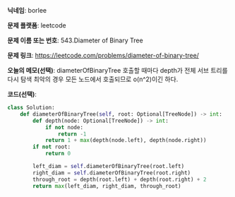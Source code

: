 **닉네임**: borlee

**문제 플랫폼**: leetcode

**문제 이름 또는 번호**: 543.Diameter of Binary Tree

**문제 링크**: https://leetcode.com/problems/diameter-of-binary-tree/

**오늘의 메모(선택)**: 
diameterOfBinaryTree 호출할 때마다 depth가 전체 서브 트리를 다시 탐색
최악의 경우 모든 노드에서 호출되므로 o(n^2)이긴 하다.

**코드(선택)**:

```python
class Solution:
    def diameterOfBinaryTree(self, root: Optional[TreeNode]) -> int:
        def depth(node: Optional[TreeNode]) -> int:
            if not node:
                return -1
            return 1 + max(depth(node.left), depth(node.right))
        if not root:
            return 0

        left_diam = self.diameterOfBinaryTree(root.left)
        right_diam = self.diameterOfBinaryTree(root.right)
        through_root = depth(root.left) + depth(root.right) + 2
        return max(left_diam, right_diam, through_root)
```